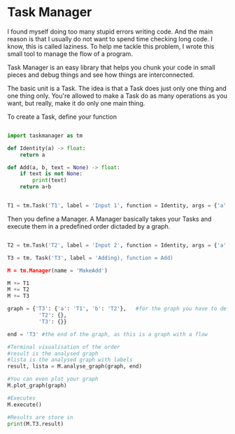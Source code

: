 # Task Manager

I found myself doing too many stupid errors writing code. And the main reason is that I usually do not want to spend time checking long code. I know, this is called laziness. To help me tackle this problem, I wrote this small tool to manage the flow of a program.

Task Manager is an easy library that helps you chunk your code in small pieces and debug things and see how things are interconnected.

The basic unit is a Task. The idea is that a Task does just only one thing and one thing only. You're allowed to make a Task do as many operations as you want, but really, make it do only one main thing.

To create a Task, define your function

```python

import taskmanager as tm

def Identity(a) -> float:
    return a

def Add(a, b, text = None) -> float:
    if text is not None:
        print(text)
    return a+b


T1 = tm.Task('T1', label = 'Input 1', function = Identity, args = {'a': 2})

```

Then you define a Manager. A Manager basically takes your Tasks and execute them in a predefined order dictaded by a graph.

```python

T2 = tm.Task('T2', label = 'Input 2', function = Identity, args = {'a': 53})

T3 = tm. Task('T3', label = 'Adding), function = Add)

M = tm.Manager(name = 'MakeAdd')

M += T1
M += T2
M += T3

graph = {'T3': {'a': 'T1', 'b': 'T2'},   #for the graph you have to define the inputs. Here we have to edges.
          'T2': {},
          'T3': {}}

end = 'T3' #the end of the graph, as this is a graph with a flow

#Terminal visualisation of the order
#result is the analysed graph
#lista is the analysed graph with labels
result, lista = M.analyse_graph(graph, end)

#You can even plot your graph
M.plot_graph(graph)

#Executes
M.execute()

#Results are store in
print(M.T3.result)
```